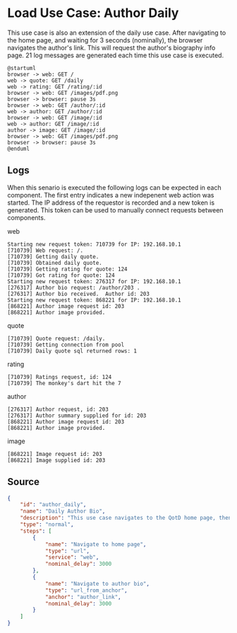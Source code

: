 # Load Use Case: Author Daily

This use case is also an extension of the daily use case.  After navigating to the home page, and waiting for 3 seconds (nominally), the browser navigates the author's link.  This will request the author's biography info page.  21 log messages are generated each time this use case is executed.

```plantuml
@startuml
browser -> web: GET /
web -> quote: GET /daily
web -> rating: GET /rating/:id
browser -> web: GET /images/pdf.png
browser -> browser: pause 3s
browser -> web: GET /author/:id
web -> author: GET /author/:id
browser -> web: GET /image/:id
web -> author: GET /image/:id
author -> image: GET /image/:id
browser -> web: GET /images/pdf.png
browser -> browser: pause 3s
@enduml
```

## Logs

When this senario is executed the following logs can be expected in each component.  The first entry indicates a new indepenent web action was started.  The IP address of the requestor is recorded and a new token is generated. This token can be used to manually connect requests between components.

web
```
Starting new request token: 710739 for IP: 192.168.10.1
[710739] Web request: /.
[710739] Getting daily quote.
[710739] Obtained daily quote.
[710739] Getting rating for quote: 124
[710739] Got rating for quote: 124
Starting new request token: 276317 for IP: 192.168.10.1
[276317] Author bio request: /author/203 .
[276317] Author bio received.  Author id: 203
Starting new request token: 868221 for IP: 192.168.10.1
[868221] Author image request id: 203
[868221] Author image provided.
```

quote
```
[710739] Quote request: /daily.
[710739] Getting connection from pool
[710739] Daily quote sql returned rows: 1
```

rating
```
[710739] Ratings request, id: 124
[710739] The monkey's dart hit the 7
```

author
```
[276317] Author request, id: 203
[276317] Author summary supplied for id: 203
[868221] Author image request id: 203
[868221] Author image provided.
```

image
```
[868221] Image request id: 203
[868221] Image supplied id: 203
```

## Source

```json
{
    "id": "author_daily",
    "name": "Daily Author Bio",
    "description": "This use case navigates to the QotD home page, then clicks on the link to view the biography about the author.",
    "type": "normal",
    "steps": [
        {
            "name": "Navigate to home page",
            "type": "url",
            "service": "web",
            "nominal_delay": 3000
        },
        {
            "name": "Navigate to author bio",
            "type": "url_from_anchor",
            "anchor": "author_link",
            "nominal_delay": 3000
        }
    ]
}
```
